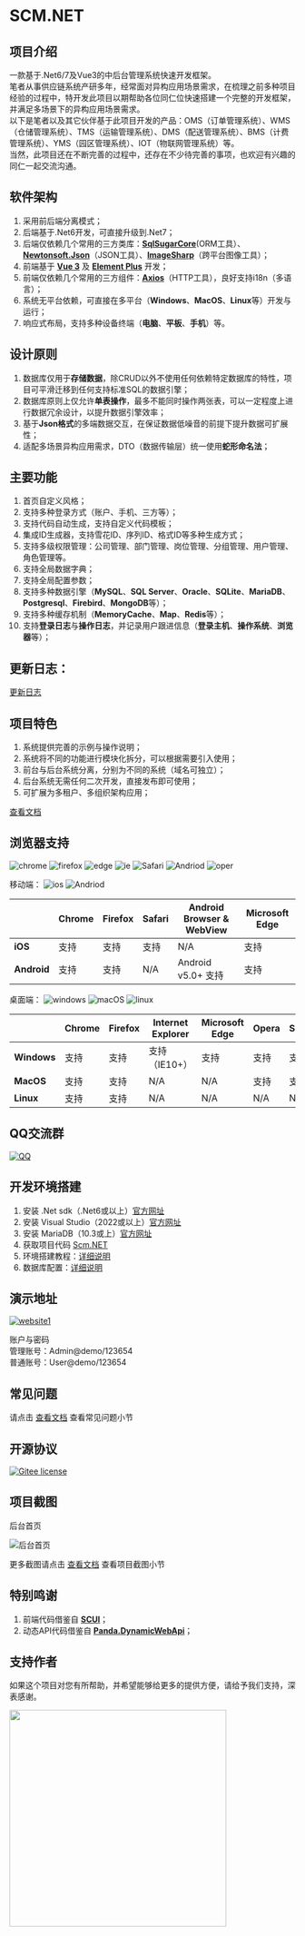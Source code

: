 ﻿# SCM.NET

## 项目介绍
一款基于.Net6/7及Vue3的中后台管理系统快速开发框架。  
笔者从事供应链系统产研多年，经常面对异构应用场景需求，在梳理之前多种项目经验的过程中，特开发此项目以期帮助各位同仁位快速搭建一个完整的开发框架，并满足多场景下的异构应用场景需求。  
以下是笔者以及其它伙伴基于此项目开发的产品：OMS（订单管理系统）、WMS（仓储管理系统）、TMS（运输管理系统）、DMS（配送管理系统）、BMS（计费管理系统）、YMS（园区管理系统）、IOT（物联网管理系统）等。  
当然，此项目还在不断完善的过程中，还存在不少待完善的事项，也欢迎有兴趣的同仁一起交流沟通。  

## 软件架构
1. 采用前后端分离模式；  
2. 后端基于.Net6开发，可直接升级到.Net7；  
3. 后端仅依赖几个常用的三方类库：**[SqlSugarCore](https://www.donet5.com/Home/Doc)**(ORM工具）、**[Newtonsoft.Json](https://www.newtonsoft.com/json)**（JSON工具）、**[ImageSharp](https://github.com/SixLabors/ImageSharp)**（跨平台图像工具）；  
4. 前端基于 **[Vue 3](https://vuejs.org)** 及 **[Element Plus](https://element-plus.gitee.io)** 开发；  
5. 前端仅依赖几个常用的三方组件：**[Axios](https://axios-http.com/)**（HTTP工具），良好支持i18n（多语言）；  
6. 系统无平台依赖，可直接在多平台（**Windows**、**MacOS**、**Linux**等）开发与运行；  
7. 响应式布局，支持多种设备终端（**电脑**、**平板**、**手机**）等。  

## 设计原则
1. 数据库仅用于**存储数据**，除CRUD以外不使用任何依赖特定数据库的特性，项目可平滑迁移到任何支持标准SQL的数据引擎；  
2. 数据库原则上仅允许**单表操作**，最多不能同时操作两张表，可以一定程度上进行数据冗余设计，以提升数据引擎效率；  
3. 基于**Json格式**的多端数据交互，在保证数据低噪音的前提下提升数据可扩展性；  
4. 适配多场景异构应用需求，DTO（数据传输层）统一使用**蛇形命名法**；  

## 主要功能  
1. 首页自定义风格；
2. 支持多种登录方式（账户、手机、三方等）；
3. 支持代码自动生成，支持自定义代码模板；
4. 集成ID生成器，支持雪花ID、序列ID、格式ID等多种生成方式；
5. 支持多级权限管理：公司管理、部门管理、岗位管理、分组管理、用户管理、角色管理等。
6. 支持全局数据字典；
7. 支持全局配置参数；
8. 支持多种数据引擎（**MySQL**、**SQL Server**、**Oracle**、**SQLite**、**MariaDB**、**Postgresql**、**Firebird**、**MongoDB**等）；
9. 支持多种缓存机制（**MemoryCache**、**Map**、**Redis**等）；
10. 支持**登录日志**与**操作日志**，并记录用户跟进信息（**登录主机**、**操作系统**、**浏览器**等）；

## 更新日志：
[更新日志](https://gitee.com/zenoyao/scm.net/wikis/更新日志)

## 项目特色
1. 系统提供完善的示例与操作说明；
2. 系统将不同的功能进行模块化拆分，可以根据需要引入使用；
3. 前台与后台系统分离，分别为不同的系统（域名可独立）；
4. 后台系统无需任何二次开发，直接发布即可使用；
5. 可扩展为多租户、多组织架构应用；

[查看文档](https://gitee.com/zenoyao/scm.net/wikis/%E9%A1%B9%E7%9B%AE%E4%BB%8B%E7%BB%8D)

## 浏览器支持

![chrome](https://img.shields.io/badge/chrome->%3D4.5-success.svg?logo=google%20chrome&logoColor=red)
![firefox](https://img.shields.io/badge/firefox->38-success.svg?logo=mozilla%20firefox&logoColor=red)
![edge](https://img.shields.io/badge/edge->%3D12-success.svg?logo=microsoft%20edge&logoColor=blue)
![ie](https://img.shields.io/badge/ie->%3D11-success.svg?logo=internet%20explorer&logoColor=blue)
![Safari](https://img.shields.io/badge/safari->%3D9-success.svg?logo=safari&logoColor=blue)
![Andriod](https://img.shields.io/badge/andriod->%3D4.4-success.svg?logo=android)
![oper](https://img.shields.io/badge/opera->%3D3.0-success.svg?logo=opera&logoColor=red)  

移动端：
![ios](https://img.shields.io/badge/ios-supported-success.svg?logo=apple&logoColor=white)
![Andriod](https://img.shields.io/badge/andriod-suported-success.svg?logo=android)

|                        |  **Chrome**  |  **Firefox**  |  **Safari**  |  **Android Browser & WebView**  |  **Microsoft Edge**  |
| -------                | ---------    | ---------     | ------       | -------------------------       | --------------       |
|  **iOS**               | 支持         | 支持           | 支持         | N/A                             | 支持                 |
|  **Android**           | 支持         | 支持           | N/A          | Android v5.0+ 支持              | 支持                 |

桌面端：
![windows](https://img.shields.io/badge/windows-suported-success.svg?logo=windows)
![macOS](https://img.shields.io/badge/macOS-supported-success.svg?logo=apple&logoColor=white)
![linux](https://img.shields.io/badge/linux-suported-success.svg?logo=linux&logoColor=white)

|             | **Chrome**    | **Firefox**   | **Internet Explorer** | **Microsoft Edge** | **Opera**     | **Safari**    |
| -------     | ---------     | ---------     | -----------------     | --------------     | ---------     | ------------- |
| **Windows** | 支持          | 支持          | 支持（IE10+）          | 支持                | 支持           | 支持          |
| **MacOS**   | 支持          | 支持          | N/A                   | N/A                | 支持           | 支持          |
| **Linux**   | 支持          | 支持          | N/A                   | N/A                | N/A            | N/A           |

## QQ交流群
[![QQ](https://img.shields.io/badge/QQ-795206915-green.svg?logo=tencent%20qq&logoColor=red)](https://shang.qq.com/wpa/qunwpa?idkey=d381355e50ff91db410c3da3eadb081ba859f64c2877e86343f4709b171f28b8)

## 开发环境搭建
1. 安装 .Net sdk（.Net6或以上）[官方网址](https://dotnet.microsoft.com)
2. 安装 Visual Studio（2022或以上）[官方网址](https://visualstudio.microsoft.com)
3. 安装 MariaDB（10.3或上）[官方网址](https://mariadb.org)
4. 获取项目代码 [Scm.NET](https://gitee.com/zenoyao/scm.net)
5. 环境搭建教程：[详细说明](https://gitee.com/zenoyao/scm.net/wikis/%E7%8E%AF%E5%A2%83%E6%90%AD%E5%BB%BA%E6%95%99%E7%A8%8B)
6. 数据库配置：[详细说明](https://gitee.com/zenoyao/scm.net/wikis/%E6%95%B0%E6%8D%AE%E5%BA%93%E9%85%8D%E7%BD%AE)

## 演示地址  
[![website1](https://img.shields.io/badge/linux-http://scm.leadiot.cn-success.svg?logo=buzzfeed&logoColor=green)](http://scm.leadiot.cn)  

账户与密码  
管理账号：Admin@demo/123654  
普通账号：User@demo/123654  

## 常见问题
请点击 [查看文档](https://gitee.com/zenoyao/scm.net/wikis/%E5%B8%B8%E8%A7%81%E9%97%AE%E9%A2%98) 查看常见问题小节  

## 开源协议
[![Gitee license](https://img.shields.io/github/license/argozhang/bootstrapadmin.svg?logo=git&logoColor=red)](https://gitee.com/zenoyao/scm.net/blob/master/LICENSE)

## 项目截图
后台首页

![后台首页](https://gitee.com/zenoyao/scm.net/images/BA02-01.png "BAHome-01.png")

更多截图请点击 [查看文档](https://gitee.com/zenoyao/scm.net/wikis) 查看项目截图小节  

## 特别鸣谢
1. 前端代码借鉴自 **[SCUI](https://gitee.com/feiyit/scui)**；  
2. 动态API代码借鉴自 **[Panda.DynamicWebApi](https://gitee.com/mirrors/Panda.DynamicWebApi)**；  

## 支持作者

如果这个项目对您有所帮助，并希望能够给更多的提供方便，请给予我们支持，深表感谢。

<img src="https://gitee.com/zenoyao/scm.net/images/WeChat/BarCode@2x.png" width="382px;" />
